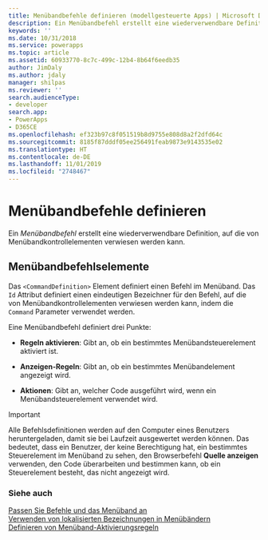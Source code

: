 ```yaml
---
title: Menübandbefehle definieren (modellgesteuerte Apps) | Microsoft Docs
description: Ein Menübandbefehl erstellt eine wiederverwendbare Definition, auf die von Menübandkontrollelementen verwiesen werden kann.
keywords: ''
ms.date: 10/31/2018
ms.service: powerapps
ms.topic: article
ms.assetid: 60933770-8c7c-499c-12b4-8b64f6eedb35
author: JimDaly
ms.author: jdaly
manager: shilpas
ms.reviewer: ''
search.audienceType:
- developer
search.app:
- PowerApps
- D365CE
ms.openlocfilehash: ef323b97c8f051519b8d9755e808d8a2f2dfd64c
ms.sourcegitcommit: 8185f87dddf05ee256491feab9873e9143535e02
ms.translationtype: HT
ms.contentlocale: de-DE
ms.lasthandoff: 11/01/2019
ms.locfileid: "2748467"
---
```

# <a name="define-ribbon-commands"></a>Menübandbefehle definieren

<!-- https://docs.microsoft.com/dynamics365/customer-engagement/developer/customize-dev/define-ribbon-commands -->

Ein *Menübandbefehl* erstellt eine wiederverwendbare Definition, auf die von Menübandkontrollelementen verwiesen werden kann.  
  
## <a name="ribbon-command-elements"></a>Menübandbefehlselemente  
 Das `<CommandDefinition>` Element definiert einen Befehl im Menüband. Das `Id` Attribut definiert einen eindeutigen Bezeichner für den Befehl, auf die von Menübandkontrollelementen verwiesen werden kann, indem die `Command` Parameter verwendet werden.  
  
 Eine Menübandbefehl definiert drei Punkte:  
  
- **Regeln aktivieren**: Gibt an, ob ein bestimmtes Menübandsteuerelement aktiviert ist.  
  
- **Anzeigen-Regeln**: Gibt an, ob ein bestimmtes Menübandelement angezeigt wird.  
  
- **Aktionen**: Gibt an, welcher Code ausgeführt wird, wenn ein Menübandsteuerelement verwendet wird.  
  
> [!IMPORTANT]
>  Alle Befehlsdefinitionen werden auf den Computer eines Benutzers heruntergeladen, damit sie bei Laufzeit ausgewertet werden können. Das bedeutet, dass ein Benutzer, der keine Berechtigung hat, ein bestimmtes Steuerelement im Menüband zu sehen, den Browserbefehl **Quelle anzeigen** verwenden, den Code überarbeiten und bestimmen kann, ob ein Steuerelement besteht, das nicht angezeigt wird.  
  
### <a name="see-also"></a>Siehe auch  
 [Passen Sie Befehle und das Menüband an](customize-commands-ribbon.md)   
 [Verwenden von lokalisierten Bezeichnungen in Menübändern](use-localized-labels-ribbons.md)   
 [Definieren von Menüband-Aktivierungsregeln](define-ribbon-enable-rules.md)

